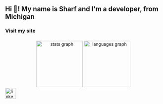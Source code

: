 <h2 align="left">Hi 👋! My name is Sharf and I'm a developer, from Michigan</h2>

<h3 href="https://portfolio-v3-grwd-d9hgzggsd-saadman-ns-projects.vercel.app/"> Visit my site</h3>

###

<div align="center">
  <img src="https://github-readme-stats.vercel.app/api?username=SAADMAN-N&hide_title=false&hide_rank=false&show_icons=true&include_all_commits=true&count_private=true&disable_animations=false&theme=dracula&locale=en&hide_border=false" height="150" alt="stats graph"  />

  
  <img src="https://github-readme-stats.vercel.app/api/top-langs?username=SAADMAN-N&locale=en&hide_title=false&layout=compact&card_width=320&langs_count=5&theme=dracula&hide_border=false" height="150" alt="languages graph"  />
</div>


<div align="left">
  <img src="https://img.shields.io/static/v1?message=LinkedIn&logo=linkedin&label=&color=0077B5&logoColor=white&labelColor=&style=for-the-badge" height="35" alt="linkedin logo" href="https://www.linkedin.com/in/sharfsadman/" />
</div>

###

<br clear="both">


###
